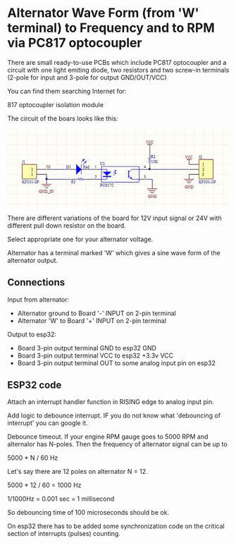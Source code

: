 # Alternator Wave Form (from 'W' terminal) to Frequency and to RPM via PC817 optocoupler

There are small ready-to-use PCBs which include PC817 optocoupler and a circuit with one light emiting diode, two resistors and
two screw-in terminals (2-pole for input and 3-pole for output GND/OUT/VCC)

You can find them searching Internet for:

817 optocoupler isolation module

The circuit of the boars looks like this:


![PC817 optocoupler isolation module board](img/PC817_optocoupler_circuit.png)


There are different variations of the board for 12V input signal or 24V with different pull down resistor on the board.

Select appropriate one for your alternator voltage. 

Alternator has a terminal marked 'W' which gives a sine wave form of the alternator output.

## Connections

Input from alternator:
- Alternator ground to Board '-' INPUT on 2-pin terminal
- Alternator 'W' to Board '+' INPUT on 2-pin terminal

Output to esp32:
- Board 3-pin output terminal GND to esp32 GND
- Board 3-pin output terminal VCC to esp32 +3.3v VCC
- Board 3-pin output terminal OUT to some analog input pin on esp32

## ESP32 code

Attach an interrupt handler function in RISING edge to analog input pin.

Add logic to debounce interrupt. IF you do not know what 'debouncing of interrupt' you can google it.

Debounce timeout. If your engine RPM gauge goes to 5000 RPM and alternalor has N-poles.
Then the frequency of alternator signal can be up to

5000 * N / 60   Hz

Let's say there are 12 poles on alternator N = 12.

5000 * 12 / 60 = 1000 Hz

1/1000Hz = 0.001 sec = 1 millisecond

So debouncing time of 100 microseconds should be ok.

On esp32 there has to be added some synchronization code on the critical section of interrupts (pulses) counting.


